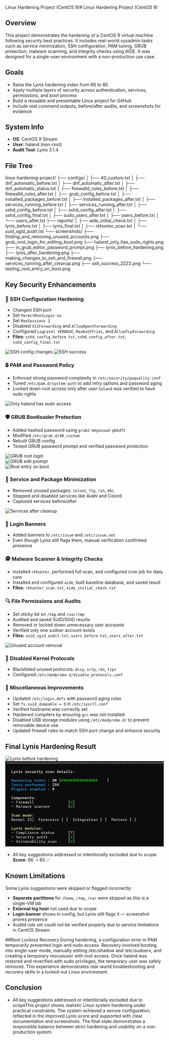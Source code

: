 Linux Hardening Project (CentOS 9)# Linux Hardening Project (CentOS 9)

## Overview
This project demonstrates the hardening of a CentOS 9 virtual machine following security best practices. It includes real-world sysadmin tasks such as service minimization, SSH configuration, PAM tuning, GRUB protection, malware scanning, and integrity checks using AIDE. It was designed for a single-user environment with a non-production use case.

## Goals
- Raise the Lynis hardening index from 66 to 80
- Apply multiple layers of security across authentication, services, permissions, and boot process
- Build a reusable and presentable Linux project for GitHub
- Include real command outputs, before/after audits, and screenshots for evidence

## System Info
- **OS**: CentOS 9 Stream
- **User**: haland (non-root)
- **Audit Tool**: Lynis 3.1.4

## File Tree

linux-hardening-project/
├── configs/
│ ├── 40_custom.txt
│ ├── dnf_automatic_before.txt
│ ├── dnf_automatic_after.txt
│ ├── dnf_automatic_status.txt
│ ├── firewalld_rules_before.txt
│ ├── firewalld_rules_after.txt
│ ├── grub_config_before.txt
│ ├── installed_packages_before.txt
│ ├── installed_packages_after.txt
│ ├── services_running_before.txt
│ ├── services_running_after.txt
│ ├── sshd_config_before.txt
│ ├── sshd_config_after.txt
│ ├── sshd_config_final.txt
│ ├── sudo_users_after.txt
│ ├── users_before.txt
│ └── users_after.txt
├── reports/
│ ├── aide_initial_check.txt
│ ├── lynis_before.txt
│ ├── lynis_final.txt
│ ├── rkhunter_scan.txt
│ └── suid_sgid_audit.txt
└── screenshots/
├── finding_and_removing_unused_accounts.png
├── grub_root_login_for_editing_boot.png
├── haland_only_has_sudo_rights.png
├── in_grub_editor_password_prompt.png
├── lynis_before_hardening.png
├── lynis_after_hardening.png
├── making_changes_to_ssh_and_firewall.png
├── services_running_after_cleanup.png
├── ssh_success_2222.png
└── testing_root_entry_on_boot.png

## Key Security Enhancements

### 🔐 SSH Configuration Hardening
- Changed SSH port
- Set `PermitRootLogin no`
- Set `MaxSessions 2`
- Disabled `X11Forwarding` and `AllowAgentForwarding`
- Configured `LogLevel VERBOSE`, `MaxAuthTries`, and `AllowTcpForwarding`
- **Files:** `sshd_config_before.txt`, `sshd_config_after.txt`, `sshd_config_final.txt`
  
![SSH config changes](screenshots/making_changes_to_ssh_and_firewall.png)
![SSH success](screenshots/ssh_success_2222.png)

### 🔒 PAM and Password Policy
- Enforced strong password complexity in `/etc/security/pwquality.conf`
- Tuned `/etc/pam.d/system-auth` to add retry options and password aging
- Locked down root access only after user `haland` was verified to have sudo rights

![Only haland has sudo access](screenshots/haland_only_has_sudo_rights.png)

### 🛡 GRUB Bootloader Protection
- Added hashed password using `grub2-mkpasswd-pbkdf2`
- Modified `/etc/grub.d/40_custom`
- Rebuilt GRUB config
- Tested GRUB password prompt and verified password protection

![GRUB root login](screenshots/grub_root_login_for_editing_boot.png)  
![GRUB edit prompt](screenshots/in_grub_editor_password_prompt.png)  
![Root entry on boot](screenshots/testing_root_entry_on_boot.png)

### 🧱 Service and Package Minimization
- Removed unused packages: `telnet`, `ftp`, `rsh`, etc.
- Stopped and disabled services like Avahi and Colord
- Captured services before/after

![Services after cleanup](screenshots/services_running_after_cleanup.png)

### 🧾 Login Banners
- Added banners to `/etc/issue` and `/etc/issue.net`
- Even though Lynis still flags them, manual verification confirmed presence

### 🕵️ Malware Scanner & Integrity Checks
- Installed `rkhunter`, performed full scan, and configured cron job for daily runs
- Installed and configured `aide`, built baseline database, and saved result
- **Files:** `rkhunter_scan.txt`, `aide_initial_check.txt`


### 🔍 File Permissions and Audits
- Set sticky bit on `/tmp` and `/var/tmp`
- Audited and saved SUID/SGID results
- Removed or locked down unnecessary user accounts
- Verified only one sudoer account exists
- **Files:** `suid_sgid_audit.txt`, `users_before.txt`, `users_after.txt`

![Unused account removal](screenshots/finding_and_removing_unused_accounts.png)

### 🚫 Disabled Kernel Protocols
- Blacklisted unused protocols: `dccp`, `sctp`, `rds`, `tipc`
- Configured `/etc/modprobe.d/disable_protocols.conf`

### 🔧 Miscellaneous Improvements
- Updated `/etc/login.defs` with password aging rules
- Set `fs.suid_dumpable = 0` in `/etc/sysctl.conf`
- Verified hostname was correctly set
- Hardened compilers by ensuring `gcc` was not installed
- Disabled USB storage modules using `/etc/modprobe.d/` to prevent removable device use
- Updated firewall rules to match SSH port change and enhance security

## Final Lynis Hardening Result
![Lynis before hardening](screenshots/lynis_before_hardening.png)  
![Lynis after hardening](screenshots/lynis_after_hardening.png)
- All key suggestions addressed or intentionally excluded due to scope
**Score:** 66 ➝ 80 ✅

## Known Limitations
Some Lynis suggestions were skipped or flagged incorrectly:
- **Separate partitions** for `/home`, `/tmp`, `/var` were skipped as this is a single-VM lab
- **External log host** not used due to scope
- **Login banner** shows in config, but Lynis still flags it — screenshot proves presence
- Auditd rule set could not be verified properly due to service limitations in CentOS Stream


##Root Lockout Recovery
During hardening, a configuration error in PAM temporarily prevented login and sudo access. Recovery involved booting into single-user mode, manually editing /etc/shadow and /etc/sudoers, and creating a temporary rescueuser with root access. Once haland was restored and reverified with sudo privileges, the temporary user was safely removed. This experience demonstrates real-world troubleshooting and recovery skills in a locked-out Linux environment.

## Conclusion
- All key suggestions addressed or intentionally excluded due to scopeThis project shows realistic Linux system hardening under practical constraints. The system achieved a secure configuration, reflected in the improved Lynis score and supported with clear documentation and screenshots. The final state demonstrates a responsible balance between strict hardening and usability on a non-production system.
